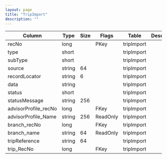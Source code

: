 ```yaml
---
layout: page
title: "TripImport"
description: ""
---
```




| Column | Type | Size | Flags | Table | Description |
| ------ | ---- | ---- | ----- | ----- | ----------- |
| recNo | long |  | PKey | tripImport | 
| type | short |  |  | tripImport | 
| subType | short |  |  | tripImport | 
| source | string | 64 |  | tripImport | 
| recordLocator | string | 6 |  | tripImport | 
| data | string |  |  | tripImport | 
| status | short |  |  | tripImport | 
| statusMessage | string | 256 |  | tripImport | 
| advisorProfile_recNo | long |  | FKey | tripImport | 
| advisorProfile_Name | string | 256 | ReadOnly | tripImport | 
| branch_recNo | long |  | FKey | tripImport | 
| branch_name | string | 64 | ReadOnly | tripImport | 
| tripReference | string | 64 |  | tripImport | 
| trip_RecNo | long |  | FKey | tripImport | 


